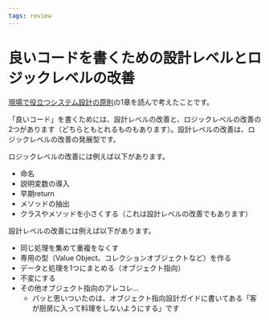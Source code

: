 ```yaml
---
tags: review
---
```


# 良いコードを書くための設計レベルとロジックレベルの改善

[現場で役立つシステム設計の原則](現場で役立つシステム設計の原則.md)の1章を読んで考えたことです。

「良いコード」を書くためには、設計レベルの改善と、ロジックレベルの改善の2つがあります（どちらともとれるものもあります）。設計レベルの改善は、ロジックレベルの改善の発展型です。

ロジックレベルの改善には例えば以下があります。

- 命名
- 説明変数の導入
- 早期return
- メソッドの抽出
- クラスやメソッドを小さくする（これは設計レベルの改善でもあります）

設計レベルの改善には例えば以下があります。

- 同じ処理を集めて重複をなくす
- 専用の型（Value Object、コレクションオブジェクトなど）を作る
- データと処理を1つにまとめる（オブジェクト指向）
- 不変にする
- その他オブジェクト指向のアレコレ...
	- パッと思いついたのは、オブジェクト指向設計ガイドに書いてある「客が厨房に入って料理をしないようにする」です
